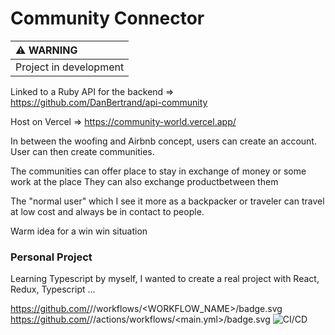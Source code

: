 # Community Connector


| :warning: WARNING          |
|:---------------------------|
| Project in development     |

Linked to a Ruby API for the backend => https://github.com/DanBertrand/api-community

Host on Vercel => https://community-world.vercel.app/

In between the woofing and Airbnb concept, users can create an account.
User can then create communities.

The communities can offer place to stay in exchange of money or some work at the place
They can also exchange productbetween them

The "normal user" which I see it more as a backpacker or traveler can travel at low cost and always be in contact to people.

Warm idea for a win win situation


### Personal Project

Learning Typescript by myself, I wanted to create a real project with React, Redux, Typescript ...



https://github.com/<OWNER>/<REPOSITORY>/workflows/<WORKFLOW_NAME>/badge.svg
https://github.com/<danbertrand>/<community-website>/actions/workflows/<main.yml>/badge.svg
![CI/CD](https://github.com/dyarleniber/react-workflow-gh-actions/workflows/CI/CD/badge.svg)
  
  
